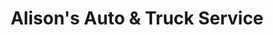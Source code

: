 ---
title: "Alison's Auto & Truck Service"
url: /allentown/alisons-auto-and-truck-service/
shop: car repair
---